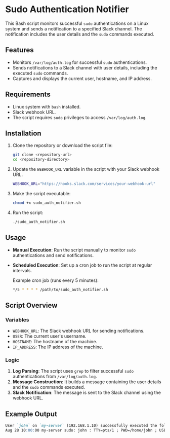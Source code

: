 # Sudo Authentication Notifier

This Bash script monitors successful `sudo` authentications on a Linux system and sends a notification to a specified Slack channel. The notification includes the user details and the `sudo` commands executed.

## Features

- Monitors `/var/log/auth.log` for successful `sudo` authentications.
- Sends notifications to a Slack channel with user details, including the executed `sudo` commands.
- Captures and displays the current user, hostname, and IP address.

## Requirements

- Linux system with `bash` installed.
- Slack webhook URL.
- The script requires `sudo` privileges to access `/var/log/auth.log`.

## Installation

1. Clone the repository or download the script file:

    ```bash
    git clone <repository-url>
    cd <repository-directory>
    ```

2. Update the `WEBHOOK_URL` variable in the script with your Slack webhook URL.

    ```bash
    WEBHOOK_URL="https://hooks.slack.com/services/your-webhook-url"
    ```

3. Make the script executable:

    ```bash
    chmod +x sudo_auth_notifier.sh
    ```

4. Run the script:

    ```bash
    ./sudo_auth_notifier.sh
    ```

## Usage

- **Manual Execution**: Run the script manually to monitor `sudo` authentications and send notifications.
- **Scheduled Execution**: Set up a cron job to run the script at regular intervals.

    Example cron job (runs every 5 minutes):

    ```bash
    */5 * * * * /path/to/sudo_auth_notifier.sh
    ```

## Script Overview

### Variables

- `WEBHOOK_URL`: The Slack webhook URL for sending notifications.
- `USER`: The current user's username.
- `HOSTNAME`: The hostname of the machine.
- `IP_ADDRESS`: The IP address of the machine.

### Logic

1. **Log Parsing**: The script uses `grep` to filter successful `sudo` authentications from `/var/log/auth.log`.
2. **Message Construction**: It builds a message containing the user details and the `sudo` commands executed.
3. **Slack Notification**: The message is sent to the Slack channel using the webhook URL.

## Example Output

```markdown
User `john` on `my-server` (192.168.1.10) successfully executed the following sudo commands:
Aug 28 10:00:00 my-server sudo: john : TTY=pts/1 ; PWD=/home/john ; USER=root ; COMMAND=/usr/bin/apt-get update
